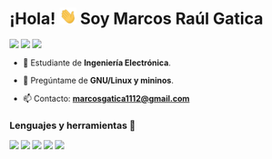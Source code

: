<h1 align="left">¡Hola! <img src="https://raw.githubusercontent.com/ABSphreak/ABSphreak/master/gifs/Hi.gif" width="30px" /> Soy Marcos Raúl Gatica</h1>
<p align="left"> 
  <img src="https://img.shields.io/badge/Arch_Linux-1793D1?style=for-the-badge&logo=arch-linux&logoColor=white" /> 
  <img src="https://img.shields.io/badge/Debian-A81D33?style=for-the-badge&logo=debian&logoColor=white" />
  <img src="https://img.shields.io/badge/Linux-FCC624?style=for-the-badge&logo=linux&logoColor=black" />
</p>

- 🚀 Estudiante de **Ingeniería Electrónica**.

- 💬 Pregúntame de **GNU/Linux y mininos**.

- 📫 Contacto: **marcosgatica1112@gmail.com**

<h3 align="left">Lenguajes y herramientas 🔧</h3>

<p align="left"> 
  <img src="https://img.shields.io/badge/C-00599C?style=for-the-badge&logo=c&logoColor=white" />
  <img src="https://img.shields.io/badge/C++-00599C?style=for-the-badge&logo=c%2B%2B&logoColor=white" />
  <img src="https://img.shields.io/badge/Bash-121011?style=for-the-badge&logo=gnu-bash&logoColor=white" />
  <img src="https://img.shields.io/badge/Java-ED8B00?style=for-the-badge&logo=openjdk&logoColor=white" />
  <img src="https://img.shields.io/badge/Python-3776AB?style=for-the-badge&logo=python&logoColor=white" />
</p>
